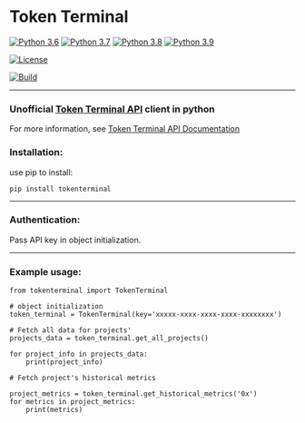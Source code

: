 # Token Terminal

[![Python 3.6](https://img.shields.io/badge/python-3.6-blue.svg)](https://www.python.org/downloads/release/python-360/)
[![Python 3.7](https://img.shields.io/badge/python-3.7-blue.svg)](https://www.python.org/downloads/release/python-370/)
[![Python 3.8](https://img.shields.io/badge/python-3.8-blue.svg)](https://www.python.org/downloads/release/python-380/)
[![Python 3.9](https://img.shields.io/badge/python-3.9-blue.svg)](https://www.python.org/downloads/release/python-390/)

[![License](https://img.shields.io/badge/License-Apache%202.0-blue.svg)](https://opensource.org/licenses/Apache-2.0)

[![Build](https://github.com/itzmestar/tokenterminal/actions/workflows/python-package.yml/badge.svg?branch=main)](https://github.com/itzmestar/tokenterminal/actions/workflows/python-package.yml)

-------

### Unofficial [Token Terminal API](https://www.tokenterminal.com/) client in python

For more information, see [Token Terminal API Documentation](https://docs.tokenterminal.com/)

### Installation:

use pip to install:

``` 
pip install tokenterminal
```

-----------

### Authentication:

Pass API key in object initialization.

-----------

### Example usage:

```
from tokenterminal import TokenTerminal

# object initialization
token_terminal = TokenTerminal(key='xxxxx-xxxx-xxxx-xxxx-xxxxxxxx')

# Fetch all data for projects' 
projects_data = token_terminal.get_all_projects()

for project_info in projects_data:
    print(project_info)

# Fetch project's historical metrics

project_metrics = token_terminal.get_historical_metrics('0x')
for metrics in project_metrics:
    print(metrics)
```